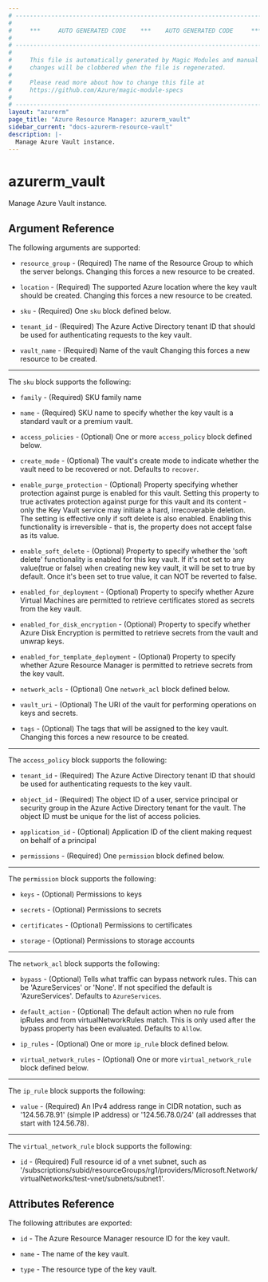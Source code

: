 ```yaml
---
# ----------------------------------------------------------------------------
#
#     ***     AUTO GENERATED CODE    ***    AUTO GENERATED CODE     ***
#
# ----------------------------------------------------------------------------
#
#     This file is automatically generated by Magic Modules and manual
#     changes will be clobbered when the file is regenerated.
#
#     Please read more about how to change this file at
#     https://github.com/Azure/magic-module-specs
#
# ----------------------------------------------------------------------------
layout: "azurerm"
page_title: "Azure Resource Manager: azurerm_vault"
sidebar_current: "docs-azurerm-resource-vault"
description: |-
  Manage Azure Vault instance.
---
```


# azurerm_vault

Manage Azure Vault instance.


## Argument Reference

The following arguments are supported:

* `resource_group` - (Required) The name of the Resource Group to which the server belongs. Changing this forces a new resource to be created.

* `location` - (Required) The supported Azure location where the key vault should be created. Changing this forces a new resource to be created.

* `sku` - (Required) One `sku` block defined below.

* `tenant_id` - (Required) The Azure Active Directory tenant ID that should be used for authenticating requests to the key vault.

* `vault_name` - (Required) Name of the vault Changing this forces a new resource to be created.

---

The `sku` block supports the following:

* `family` - (Required) SKU family name

* `name` - (Required) SKU name to specify whether the key vault is a standard vault or a premium vault.

* `access_policies` - (Optional) One or more `access_policy` block defined below.

* `create_mode` - (Optional) The vault's create mode to indicate whether the vault need to be recovered or not. Defaults to `recover`.

* `enable_purge_protection` - (Optional) Property specifying whether protection against purge is enabled for this vault. Setting this property to true activates protection against purge for this vault and its content - only the Key Vault service may initiate a hard, irrecoverable deletion. The setting is effective only if soft delete is also enabled. Enabling this functionality is irreversible - that is, the property does not accept false as its value.

* `enable_soft_delete` - (Optional) Property to specify whether the 'soft delete' functionality is enabled for this key vault. If it's not set to any value(true or false) when creating new key vault, it will be set to true by default. Once it's been set to true value, it can NOT be reverted to false.

* `enabled_for_deployment` - (Optional) Property to specify whether Azure Virtual Machines are permitted to retrieve certificates stored as secrets from the key vault.

* `enabled_for_disk_encryption` - (Optional) Property to specify whether Azure Disk Encryption is permitted to retrieve secrets from the vault and unwrap keys.

* `enabled_for_template_deployment` - (Optional) Property to specify whether Azure Resource Manager is permitted to retrieve secrets from the key vault.

* `network_acls` - (Optional) One `network_acl` block defined below.

* `vault_uri` - (Optional) The URI of the vault for performing operations on keys and secrets.

* `tags` - (Optional) The tags that will be assigned to the key vault. Changing this forces a new resource to be created.

---

The `access_policy` block supports the following:

* `tenant_id` - (Required) The Azure Active Directory tenant ID that should be used for authenticating requests to the key vault.

* `object_id` - (Required) The object ID of a user, service principal or security group in the Azure Active Directory tenant for the vault. The object ID must be unique for the list of access policies.

* `application_id` - (Optional) Application ID of the client making request on behalf of a principal

* `permissions` - (Required) One `permission` block defined below.


---

The `permission` block supports the following:

* `keys` - (Optional) Permissions to keys

* `secrets` - (Optional) Permissions to secrets

* `certificates` - (Optional) Permissions to certificates

* `storage` - (Optional) Permissions to storage accounts

---

The `network_acl` block supports the following:

* `bypass` - (Optional) Tells what traffic can bypass network rules. This can be 'AzureServices' or 'None'.  If not specified the default is 'AzureServices'. Defaults to `AzureServices`.

* `default_action` - (Optional) The default action when no rule from ipRules and from virtualNetworkRules match. This is only used after the bypass property has been evaluated. Defaults to `Allow`.

* `ip_rules` - (Optional) One or more `ip_rule` block defined below.

* `virtual_network_rules` - (Optional) One or more `virtual_network_rule` block defined below.


---

The `ip_rule` block supports the following:

* `value` - (Required) An IPv4 address range in CIDR notation, such as '124.56.78.91' (simple IP address) or '124.56.78.0/24' (all addresses that start with 124.56.78).

---

The `virtual_network_rule` block supports the following:

* `id` - (Required) Full resource id of a vnet subnet, such as '/subscriptions/subid/resourceGroups/rg1/providers/Microsoft.Network/virtualNetworks/test-vnet/subnets/subnet1'.

## Attributes Reference

The following attributes are exported:

* `id` - The Azure Resource Manager resource ID for the key vault.

* `name` - The name of the key vault.

* `type` - The resource type of the key vault.
